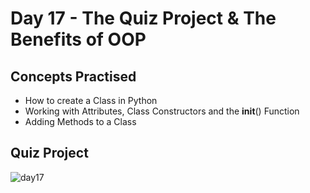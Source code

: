 # Day 17 - The Quiz Project & The Benefits of OOP
## Concepts Practised
- How to create a Class in Python
- Working with Attributes, Class Constructors and the __init__() Function
- Adding Methods to a Class
## Quiz Project
![day17](https://github.com/Nekembe-Boris/user-content/blob/main/100_days_gifs/day_17.gif)
